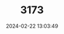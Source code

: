 ---
title: "3173"
category: "Anaxyrus retiformis"
draft: false
date: 2024-02-22 13:03:49
languages:
  Spanish; Castilian: ["Sapo Verde-sonorense"]
  English: ["Sonoran Green Toad"]
---